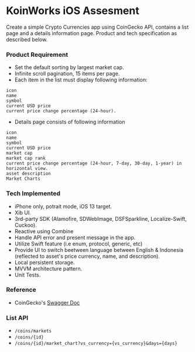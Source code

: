 # KoinWorks iOS Assesment

Create a simple Crypto Currencies app using CoinGecko API, contains a list page and a details information page. Product and tech specification as described below.


### Product Requirement
* Set the default sorting by largest market cap.
* Infinite scroll pagination, 15 items per page.
* Each item in the list must display following information: 
```
icon
name
symbol
current USD price
current price change percentage (24-hour).
```

* Details page consists of following information
```
icon
name
symbol
current USD price
market cap
market cap rank
current price change percentage (24-hour, 7-day, 30-day, 1-year) in horizontal view.
asset description
Market Charts
```

### Tech Implemented
- iPhone only, potrait mode, iOS 13 target.
- Xib UI.
- 3rd-party SDK (Alamofire, SDWebImage, DSFSparkline, Localize-Swift, Cuckoo).
- Reactive using Combine
- Handle API error and present message in the app.
- Utilize Swift feature (i.e enum, protocol, generic, etc)
- Provide UI to switch beetween language between English & Indonesia (reflected to asset's price currency, name, and description).
- Local persistent storage.
- MVVM architecture pattern.
- Unit Tests.


### Reference
- CoinGecko's [Swagger Doc](https://app.swaggerhub.com/apis/coingecko/coingecko_api/3.0.0)


### List API
- `/coins/markets`
- `/coins/{id}`
- `/coins/{id}/market_chart?vs_currency={vs_currency}&days={days}`
